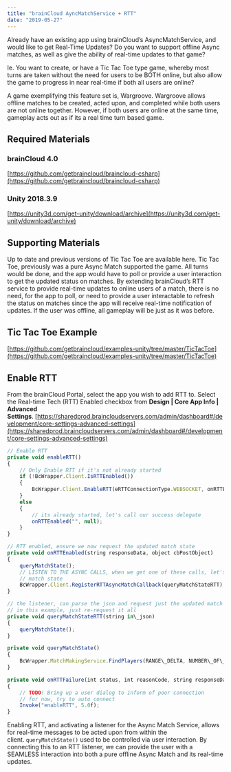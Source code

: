 ```yaml
---
title: "brainCloud AyncMatchService + RTT"
date: "2019-05-27"
---
```


Already have an existing app using brainCloud’s AsyncMatchService, and would like to get Real-Time Updates? Do you want to support offline Async matches, as well as give the ability of real-time updates to that game?

Ie. You want to create, or have a Tic Tac Toe type game, whereby most turns are taken without the need for users to be BOTH online, but also allow the game to progress in near real-time if both all users are online?

A game exemplifying this feature set is, Wargroove. Wargroove allows offline matches to be created, acted upon, and completed while both users are not online together. However, if both users are online at the same time, gameplay acts out as if its a real time turn based game.

## Required Materials

### brainCloud 4.0

[https://github.com/getbraincloud/braincloud-csharp](https://github.com/getbraincloud/braincloud-csharp)

### Unity 2018.3.9

[https://unity3d.com/get-unity/download/archive](https://unity3d.com/get-unity/download/archive)

## Supporting Materials

Up to date and previous versions of Tic Tac Toe are available here. Tic Tac Toe, previously was a pure Async Match supported the game. All turns would be done, and the app would have to poll or provide a user interaction to get the updated status on matches. By extending brainCloud’s RTT service to provide real-time updates to online users of a match, there is no need, for the app to poll, or need to provide a user interactable to refresh the status on matches since the app will receive real-time notification of updates. If the user was offline, all gameplay will be just as it was before.

## Tic Tac Toe Example

[https://github.com/getbraincloud/examples-unity/tree/master/TicTacToe](https://github.com/getbraincloud/examples-unity/tree/master/TicTacToe)

## Enable RTT

From the brainCloud Portal, select the app you wish to add RTT to. Select the Real-time Tech (RTT) Enabled checkbox from **Design | Core App Info | Advanced Settings**. [https://sharedprod.braincloudservers.com/admin/dashboard#/development/core-settings-advanced-settings](https://sharedprod.braincloudservers.com/admin/dashboard#/development/core-settings-advanced-settings)
```js
// Enable RTT
private void enableRTT()
{
    // Only Enable RTT if it's not already started
    if (!BcWrapper.Client.IsRTTEnabled())
    {
        BcWrapper.Client.EnableRTT(eRTTConnectionType.WEBSOCKET, onRTTEnabled, onRTTFailure);
    }
    else
    {
        // its already started, let's call our success delegate 
        onRTTEnabled("", null);
    }
}

// RTT enabled, ensure we now request the updated match state
private void onRTTEnabled(string responseData, object cbPostObject)
{
    queryMatchState();
    // LISTEN TO THE ASYNC CALLS, when we get one of these calls, let's just refresh 
    // match state
    BcWrapper.Client.RegisterRTTAsyncMatchCallback(queryMatchStateRTT);
}

// the listener, can parse the json and request just the updated match 
// in this example, just re-request it all
private void queryMatchStateRTT(string in\_json)
{
    queryMatchState();
}

private void queryMatchState()
{
    BcWrapper.MatchMakingService.FindPlayers(RANGE\_DELTA, NUMBER\_OF\_MATCHES, OnFindPlayers);
}

private void onRTTFailure(int status, int reasonCode, string responseData, object cbPostObject)
{
    // TODO! Bring up a user dialog to inform of poor connection
    // for now, try to auto connect 
    Invoke("enableRTT", 5.0f);
}
```
Enabling RTT, and activating a listener for the Async Match Service, allows for real-time messages to be acted upon from within the client. `queryMatchState()` used to be controlled via user interaction. By connecting this to an RTT listener, we can provide the user with a SEAMLESS interaction into both a pure offline Async Match and its real-time updates.
